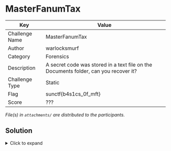 # MasterFanumTax

| Key            | Value                                                                                |
|----------------|--------------------------------------------------------------------------------------|
| Challenge Name | MasterFanumTax                                                                       |
| Author         | warlocksmurf                                                                         |
| Category       | Forensics                                                                            |
| Description    | A secret code was stored in a text file on the Documents folder, can you recover it? |
| Challenge Type | Static                                                                               |
| Flag           | sunctf{b4s1cs_0f_mft}                                                                |
| Score          | ???                                                                                  |

*File(s) in `attachments/` are distributed to the participants.*

## Solution

<details>
<summary>Click to expand</summary>

Intended solution: Parse and analyze the MFT for .txt files in Documents folder, and carve the flag file using its offset.

```
➜ .\MFTECmd.exe -f 'C:\Users\ooiro\Documents\shared\Created Challlenges\SunwayCTF2024\Forensics\[easy] MasterFanumTax\$MFT' --de 114099
MFTECmd version 1.2.2.1

Author: Eric Zimmerman (saericzimmerman@gmail.com)
https://github.com/EricZimmerman/MFTECmd

Command line: -f C:\Users\ooiro\Documents\shared\Created Challlenges\SunwayCTF2024\Forensics\[easy] MasterFanumTax\$MFT --de 114099

Warning: Administrator privileges not found!

File type: Mft

Processed C:\Users\ooiro\Documents\shared\Created Challlenges\SunwayCTF2024\Forensics\[easy] MasterFanumTax\$MFT in 1.2572 seconds

C:\Users\ooiro\Documents\shared\Created Challlenges\SunwayCTF2024\Forensics\[easy] MasterFanumTax\$MFT: FILE records found: 114,161 (Free records: 6,614) File size: 118MB


Dumping details for file record with key 0001BDB3-00000004

Entry-seq #: 0x1BDB3-0x4, Offset: 0x6F6CC00, Flags: InUse, Log seq #: 0x162C7C19, Base Record entry-seq: 0x0-0x0
Reference count: 0x1, FixUp Data Expected: 05-00, FixUp Data Actual: 00-00 | 00-00 (FixUp OK: True)

**** STANDARD INFO ****
  Attribute #: 0x0, Size: 0x60, Content size: 0x48, Name size: 0x0, ContentOffset 0x18. Resident: True
  Flags: Archive, Max Version: 0x0, Flags 2: None, Class Id: 0x0, Owner Id: 0x0, Security Id: 0x751, Quota charged: 0x0, Update sequence #: 0x1AAFA28

  Created On:         2024-09-08 09:45:24.4321235
  Modified On:        2024-09-08 09:46:16.6508734
  Record Modified On: 2024-09-08 09:46:16.6508734
  Last Accessed On:   2024-09-08 09:46:17.6821033

**** FILE NAME ****
  Attribute #: 0x4, Size: 0x70, Content size: 0x52, Name size: 0x0, ContentOffset 0x18. Resident: True

  File name: flag.txt
  Flags: Archive, Name Type: DosWindows, Reparse Value: 0x0, Physical Size: 0x0, Logical Size: 0x0
  Parent Entry-seq #: 0xCCD2-0x3

  Created On:         2024-09-08 09:45:24.4321235
  Modified On:        2024-09-08 09:45:24.4321235
  Record Modified On: 2024-09-08 09:45:24.4321235
  Last Accessed On:   2024-09-08 09:45:24.4321235

**** OBJECT ID ****
  Attribute #: 0x5, Size: 0x28, Content size: 0x10, Name size: 0x0, ContentOffset 0x18. Resident: True

  Object Id:            82e9222e-6dc5-11ef-a309-000c29accac9
    Object Id MAC:        00:0c:29:ac:ca:c9
    Object Id Created On: 2024-09-08 09:34:14.4076334

  Birth Volume Id:      00000000-0000-0000-0000-000000000000

  Birth Object Id:      00000000-0000-0000-0000-000000000000
  Domain Id:            00000000-0000-0000-0000-000000000000

**** DATA ****
  Attribute #: 0x1, Size: 0x78, Content size: 0x5B, Name size: 0x0, ContentOffset 0x18. Resident: True

  Resident Data

  Data: 48-65-72-65-20-69-73-20-74-68-65-20-73-65-63-72-65-74-20-68-65-78-20-63-6F-64-65-3A-20-37-33-20-37-35-20-36-65-20-36-33-20-37-34-20-36-36-20-37-62-20-36-32-20-33-34-20-37-33-20-33-31-20-36-33-20-37-33-20-35-66-20-33-30-20-36-36-20-35-66-20-36-64-20-36-36-20-37-34-20-37-64

    ASCII:   Here is the secret hex code: 73 75 6e 63 74 66 7b 62 34 73 31 63 73 5f 30 66 5f 6d 66 74 7d
    UNICODE: ???????????????"?????????????????"??%?????"???
```

Unintended solution: Strings the MFT for the encoded flag.

</details>
